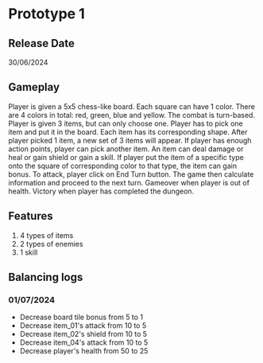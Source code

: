 # Prototype 1

## Release Date
30/06/2024

## Gameplay
Player is given a 5x5 chess-like board. Each square can have 1 color. There are 4 colors in total: red, green, blue and yellow.
The combat is turn-based. Player is given 3 items, but can only choose one. Player has to pick one item and put it in the board. Each item has its corresponding shape.
After player picked 1 item, a new set of 3 items will appear. If player has enough action points, player can pick another item.
An item can deal damage or heal or gain shield or gain a skill. If player put the item of a specific type onto the square of corresponding color to that type, the item can gain bonus.
To attack, player click on End Turn button. The game then calculate information and proceed to the next turn. Gameover when player is out of health. Victory when player has completed the dungeon.


## Features
1. 4 types of items
2. 2 types of enemies
3. 1 skill

## Balancing logs

### 01/07/2024
- Decrease board tile bonus from 5 to 1
- Decrease item_01's attack from 10 to 5
- Decrease item_02's shield from 10 to 5
- Decrease item_04's attack from 10 to 5
- Decrease player's health from 50 to 25
